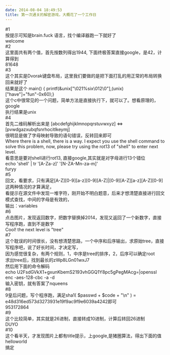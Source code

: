 ```yaml
---
date: 2014-08-04 18:49:53
title: 第一次通关的解密游戏，大概花了一个工作日
---
```



#1
<br /> 按提示可知是brain.fuck 语言，找个编译器跑一下就好了
<br /> welcome
<br /> #2
<br /> 这里面共有两个值，首先按数列得出1944, 下面终极答案直接google，是42，计算得到
<br /> 81648
<br /> #3
<br /> 这个其实是Dvorak键盘布局，这里我们要做的是把下面打乱的用正常的布局转换回来就好了
<br /> 结果是这个 main() { printf(&amp;unix[&quot;\021%six\012\0&quot;],(unix)[&quot;have&quot;]+&quot;fun&quot;-0x60);}&nbsp;
<br /> 这个c中很常见的一个问题，简单方法是直接执行下，就可以了。想看原理的，google
<br /> 执行结果是unix
<br /> #4
<br /> 首先二维码解析出来是 [abcdefghijklmnopqrstuvwxyz] &lt;=&gt; [pvwdgazxubqfsnrhocitlkeymj]
<br /> 很明显是做了字母映射导致的语句错误，反转回来即可&nbsp;
<br /> Where there is a shell, there is a way. I expect you use the shell command to solve this problem, now, please try using the rot13 of &quot;shell&quot; to enter next level.
<br /> 看意思是要对shell进行rot13, 直接google,其实就是对字母进行13个错位
<br /> echo 'shell' | tr '[A-Za-z]' '[N-ZA-Mn-za-m]'
<br /> furyy
<br /> #5
<br /> 回文，看要求，只有满足[A-Z][0-9][a-z][0-9][A-Z]|[0-9][A-Z][a-z][A-Z][0-9]这两种情况的才算满足，
<br /> 看提示在源文件中发现一堆字符，刚开始不明白题意，后来才想清楚直接进行回文模式查找，中间的字母是有效的，
<br /> 输出：variables
<br /> #6
<br /> 点击图片，发现返回数字，把数字替换掉2014，发现又返回了一个新数字，直接写程序跑，直到不是数字
<br /> Cool! the next level is &quot;tree&quot;
<br /> #7
<br /> 这个耽误的时间很长，没有想清楚思路，一个中序和后序输出，求原始tree，直接写程序吧，说了好长时间，才决定写，
<br /> 因为感觉很复杂，有两个规则，1，中序是tree的排序，2，后序可以确定root
<br /> 求出tree后，找到最长的zWp8LGn01wxJ7
<br /> 然后用下面的命令解码
<br /> echo U2FsdGVkX1+gxunKbemS2193vhGGQ1Y8pc5gPegMAcg=|openssl enc -aes-128-cbc -a -d
<br /> 输入密钥，就有答案了nqueens
<br /> #8
<br /> 9皇后问题，写个程序跑，满足sha1( $passwd + $code + &quot;\n&quot; ) = e48d316ed573d3273931e19f9ac9f9e6039a4242即可
<br /> 953172864
<br /> #9&nbsp;
<br /> 这个比较简单，其实就是26进制，直接转成10进制，计算后转回26进制
<br /> DUYO
<br /> #10
<br /> 这个看半天，才发现图片上都有title提示，上google,是猪圈算法，得出下面的值 helloworld
<br /> 搞定
<br /> 
<br /> 
<br /> 
<br /> 
<br /> 
<br /> 
<br /> 
<br /> 
<br /> 
<br /> 
<br />